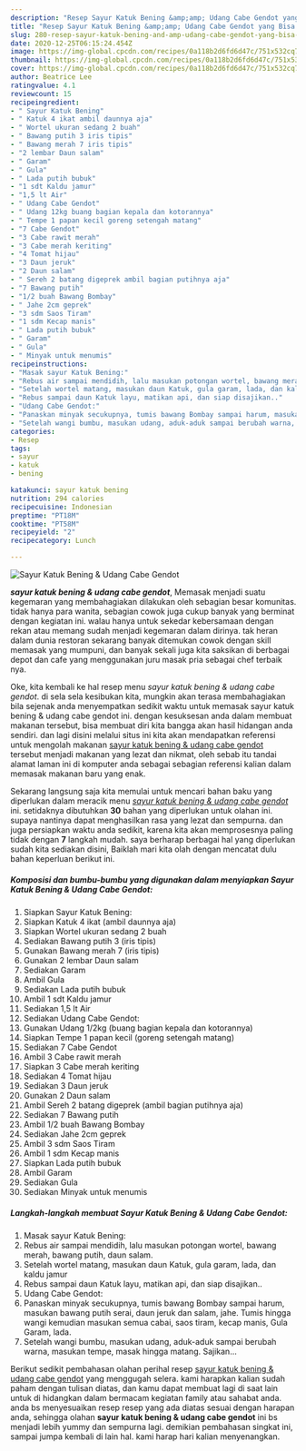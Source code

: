 ```yaml
---
description: "Resep Sayur Katuk Bening &amp;amp; Udang Cabe Gendot yang Bisa Manjain Lidah"
title: "Resep Sayur Katuk Bening &amp;amp; Udang Cabe Gendot yang Bisa Manjain Lidah"
slug: 280-resep-sayur-katuk-bening-and-amp-udang-cabe-gendot-yang-bisa-manjain-lidah
date: 2020-12-25T06:15:24.454Z
image: https://img-global.cpcdn.com/recipes/0a118b2d6fd6d47c/751x532cq70/sayur-katuk-bening-udang-cabe-gendot-foto-resep-utama.jpg
thumbnail: https://img-global.cpcdn.com/recipes/0a118b2d6fd6d47c/751x532cq70/sayur-katuk-bening-udang-cabe-gendot-foto-resep-utama.jpg
cover: https://img-global.cpcdn.com/recipes/0a118b2d6fd6d47c/751x532cq70/sayur-katuk-bening-udang-cabe-gendot-foto-resep-utama.jpg
author: Beatrice Lee
ratingvalue: 4.1
reviewcount: 15
recipeingredient:
- " Sayur Katuk Bening"
- " Katuk 4 ikat ambil daunnya aja"
- " Wortel ukuran sedang 2 buah"
- " Bawang putih 3 iris tipis"
- " Bawang merah 7 iris tipis"
- "2 lembar Daun salam"
- " Garam"
- " Gula"
- " Lada putih bubuk"
- "1 sdt Kaldu jamur"
- "1,5 lt Air"
- " Udang Cabe Gendot"
- " Udang 12kg buang bagian kepala dan kotorannya"
- " Tempe 1 papan kecil goreng setengah matang"
- "7 Cabe Gendot"
- "3 Cabe rawit merah"
- "3 Cabe merah keriting"
- "4 Tomat hijau"
- "3 Daun jeruk"
- "2 Daun salam"
- " Sereh 2 batang digeprek ambil bagian putihnya aja"
- "7 Bawang putih"
- "1/2 buah Bawang Bombay"
- " Jahe 2cm geprek"
- "3 sdm Saos Tiram"
- "1 sdm Kecap manis"
- " Lada putih bubuk"
- " Garam"
- " Gula"
- " Minyak untuk menumis"
recipeinstructions:
- "Masak sayur Katuk Bening:"
- "Rebus air sampai mendidih, lalu masukan potongan wortel, bawang merah, bawang putih, daun salam."
- "Setelah wortel matang, masukan daun Katuk, gula garam, lada, dan kaldu jamur"
- "Rebus sampai daun Katuk layu, matikan api, dan siap disajikan.."
- "Udang Cabe Gendot:"
- "Panaskan minyak secukupnya, tumis bawang Bombay sampai harum, masukan bawang putih serai, daun jeruk dan salam, jahe. Tumis hingga wangi kemudian masukan semua cabai, saos tiram, kecap manis, Gula Garam, lada."
- "Setelah wangi bumbu, masukan udang, aduk-aduk sampai berubah warna, masukan tempe, masak hingga matang. Sajikan..."
categories:
- Resep
tags:
- sayur
- katuk
- bening

katakunci: sayur katuk bening 
nutrition: 294 calories
recipecuisine: Indonesian
preptime: "PT18M"
cooktime: "PT58M"
recipeyield: "2"
recipecategory: Lunch

---
```



![Sayur Katuk Bening &amp; Udang Cabe Gendot](https://img-global.cpcdn.com/recipes/0a118b2d6fd6d47c/751x532cq70/sayur-katuk-bening-udang-cabe-gendot-foto-resep-utama.jpg)

<b><i>sayur katuk bening &amp; udang cabe gendot</i></b>, Memasak menjadi suatu kegemaran yang membahagiakan dilakukan oleh sebagian besar komunitas. tidak hanya para wanita, sebagian cowok juga cukup banyak yang berminat dengan kegiatan ini. walau hanya untuk sekedar kebersamaan dengan rekan atau memang sudah menjadi kegemaran dalam dirinya. tak heran dalam dunia restoran sekarang banyak ditemukan cowok dengan skill memasak yang mumpuni, dan banyak sekali juga kita saksikan di berbagai depot dan cafe yang menggunakan juru masak pria sebagai chef terbaik nya.

Oke, kita kembali ke hal resep menu <i>sayur katuk bening &amp; udang cabe gendot</i>. di sela sela kesibukan kita, mungkin akan terasa membahagiakan bila sejenak anda menyempatkan sedikit waktu untuk memasak sayur katuk bening &amp; udang cabe gendot ini. dengan kesuksesan anda dalam membuat makanan tersebut, bisa membuat diri kita bangga akan hasil hidangan anda sendiri. dan lagi disini melalui situs ini kita akan mendapatkan referensi untuk mengolah makanan <u>sayur katuk bening &amp; udang cabe gendot</u> tersebut menjadi makanan yang lezat dan nikmat, oleh sebab itu tandai alamat laman ini di komputer anda sebagai sebagian referensi kalian dalam memasak makanan baru yang enak.




Sekarang langsung saja kita memulai untuk mencari bahan baku yang diperlukan dalam meracik menu <u><i>sayur katuk bening &amp; udang cabe gendot</i></u> ini. setidaknya dibutuhkan <b>30</b> bahan yang diperlukan untuk olahan ini. supaya nantinya dapat menghasilkan rasa yang lezat dan sempurna. dan juga persiapkan waktu anda sedikit, karena kita akan memprosesnya paling tidak dengan <b>7</b> langkah mudah. saya berharap berbagai hal yang diperlukan sudah kita sediakan disini, Baiklah mari kita olah dengan mencatat dulu bahan keperluan berikut ini.

<!--inarticleads1-->

##### Komposisi dan bumbu-bumbu yang digunakan dalam menyiapkan Sayur Katuk Bening &amp; Udang Cabe Gendot:

1. Siapkan  Sayur Katuk Bening:
1. Siapkan  Katuk 4 ikat (ambil daunnya aja)
1. Siapkan  Wortel ukuran sedang 2 buah
1. Sediakan  Bawang putih 3 (iris tipis)
1. Gunakan  Bawang merah 7 (iris tipis)
1. Gunakan 2 lembar Daun salam
1. Sediakan  Garam
1. Ambil  Gula
1. Sediakan  Lada putih bubuk
1. Ambil 1 sdt Kaldu jamur
1. Sediakan 1,5 lt Air
1. Sediakan  Udang Cabe Gendot:
1. Gunakan  Udang 1/2kg (buang bagian kepala dan kotorannya)
1. Siapkan  Tempe 1 papan kecil (goreng setengah matang)
1. Sediakan 7 Cabe Gendot
1. Ambil 3 Cabe rawit merah
1. Siapkan 3 Cabe merah keriting
1. Sediakan 4 Tomat hijau
1. Sediakan 3 Daun jeruk
1. Gunakan 2 Daun salam
1. Ambil  Sereh 2 batang digeprek (ambil bagian putihnya aja)
1. Sediakan 7 Bawang putih
1. Ambil 1/2 buah Bawang Bombay
1. Sediakan  Jahe 2cm geprek
1. Ambil 3 sdm Saos Tiram
1. Ambil 1 sdm Kecap manis
1. Siapkan  Lada putih bubuk
1. Ambil  Garam
1. Sediakan  Gula
1. Sediakan  Minyak untuk menumis




<!--inarticleads2-->

##### Langkah-langkah membuat Sayur Katuk Bening &amp; Udang Cabe Gendot:

1. Masak sayur Katuk Bening:
1. Rebus air sampai mendidih, lalu masukan potongan wortel, bawang merah, bawang putih, daun salam.
1. Setelah wortel matang, masukan daun Katuk, gula garam, lada, dan kaldu jamur
1. Rebus sampai daun Katuk layu, matikan api, dan siap disajikan..
1. Udang Cabe Gendot:
1. Panaskan minyak secukupnya, tumis bawang Bombay sampai harum, masukan bawang putih serai, daun jeruk dan salam, jahe. Tumis hingga wangi kemudian masukan semua cabai, saos tiram, kecap manis, Gula Garam, lada.
1. Setelah wangi bumbu, masukan udang, aduk-aduk sampai berubah warna, masukan tempe, masak hingga matang. Sajikan...




Berikut sedikit pembahasan olahan perihal resep <u>sayur katuk bening &amp; udang cabe gendot</u> yang menggugah selera. kami harapkan kalian sudah paham dengan tulisan diatas, dan kamu dapat membuat lagi di saat lain untuk di hidangkan dalam bermacam kegiatan family atau sahabat anda. anda bs menyesuaikan resep resep yang ada diatas sesuai dengan harapan anda, sehingga olahan <b>sayur katuk bening &amp; udang cabe gendot</b> ini bs menjadi lebih yummy dan sempurna lagi. demikian pembahasan singkat ini, sampai jumpa kembali di lain hal. kami harap hari kalian menyenangkan.
